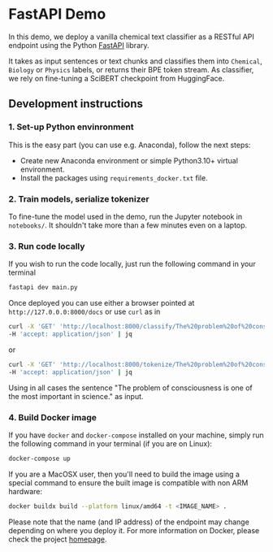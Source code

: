 # FastAPI Demo

In this demo, we deploy a vanilla chemical text classifier as a RESTful API endpoint using
the Python [FastAPI](https://fastapi.tiangolo.com/) library.

It takes as input sentences or text chunks and classifies them into `Chemical`, `Biology` or
`Physics` labels, or returns their BPE token stream. As classifier, we rely on fine-tuning a
SciBERT checkpoint from HuggingFace.

## Development instructions

### 1. Set-up Python envinronment

This is the easy part (you can use e.g. Anaconda), follow the next steps:
- Create new Anaconda environment or simple Python3.10+ virtual environment.
- Install the packages using `requirements_docker.txt` file.

### 2. Train models, serialize tokenizer

To fine-tune the model used in the demo, run the Jupyter notebook in `notebooks/`. It shouldn't take
more than a few minutes even on a laptop.

### 3. Run code locally

If you wish to run the code locally, just run the following command in your terminal
```bash
fastapi dev main.py
```

Once deployed you can use either a browser pointed at `http://127.0.0.0:8000/docs` or use `curl` as in
```bash
curl -X 'GET' 'http://localhost:8000/classify/The%20problem%20of%20consciousness%20is%20one%20of%20the%20most%20important%20in%20science.' \
-H 'accept: application/json' | jq
```
or
```bash
curl -X 'GET' 'http://localhost:8000/tokenize/The%20problem%20of%20consciousness%20is%20one%20of%20the%20most%20important%20in%20science.' \
-H 'accept: application/json' | jq
```
Using in all cases the sentence "The problem of consciousness is one of the most important in science." as input.

### 4. Build Docker image

If you have `docker` and `docker-compose` installed on your machine, simply 
run the following command in your terminal (if you are on Linux):
```bash
docker-compose up
```

If you are a MacOSX user, then you'll need to build the image using a special command to ensure the built image is compatible with non ARM hardware:
```bash
docker buildx build --platform linux/amd64 -t <IMAGE_NAME> .
```

Please note that the name (and IP address) of the endpoint may change depending on where you deploy it.
For more information on Docker, please check the project [homepage](https://www.docker.com/).